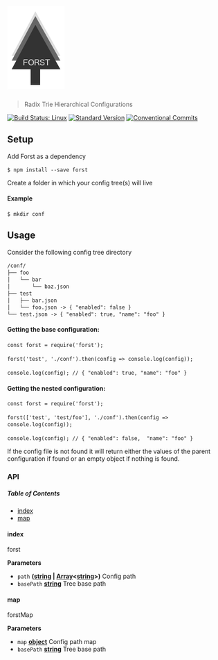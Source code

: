 # ![forst](media/logo-01.png)

> Radix Trie Hierarchical Configurations

[![Build Status: Linux](https://travis-ci.org/web-mech/forst.svg?branch=master)](https://travis-ci.org/web-mech/forst) [![Standard Version](https://img.shields.io/badge/release-standard%20version-brightgreen.svg)](https://github.com/conventional-changelog/standard-version) [![Conventional Commits](https://img.shields.io/badge/Conventional%20Commits-1.0.0-yellow.svg)](https://conventionalcommits.org)

## Setup

Add Forst as a dependency

    $ npm install --save forst

Create a folder in which your config tree(s) will live

#### Example

    $ mkdir conf

## Usage

Consider the following config tree directory

    /conf/
    ├── foo
    │   └── bar
    │       └── baz.json
    ├── test
    │   ├── bar.json
    │   └── foo.json -> { "enabled": false }
    └── test.json -> { "enabled": true, "name": "foo" }

#### Getting the base configuration:

    const forst = require('forst');

    forst('test', './conf').then(config => console.log(config));

    console.log(config); // { "enabled": true, "name": "foo" }

#### Getting the nested configuration:

    const forst = require('forst');

    forst(['test', 'test/foo'], './conf').then(config => console.log(config));

    console.log(config); // { "enabled": false,  "name": "foo" }

If the config file is not found it will return either the values of the parent configuration if found or an empty object if nothing is found.

### API

<!-- Generated by documentation.js. Update this documentation by updating the source code. -->

##### Table of Contents

-   [index](#index)
-   [map](#map)

#### index

forst

**Parameters**

-   `path` **([string](https://developer.mozilla.org/docs/Web/JavaScript/Reference/Global_Objects/String) \| [Array](https://developer.mozilla.org/docs/Web/JavaScript/Reference/Global_Objects/Array)&lt;[string](https://developer.mozilla.org/docs/Web/JavaScript/Reference/Global_Objects/String)>)** Config path
-   `basePath` **[string](https://developer.mozilla.org/docs/Web/JavaScript/Reference/Global_Objects/String)** Tree base path

#### map

forstMap

**Parameters**

-   `map` **[object](https://developer.mozilla.org/docs/Web/JavaScript/Reference/Global_Objects/Object)** Config path map
-   `basePath` **[string](https://developer.mozilla.org/docs/Web/JavaScript/Reference/Global_Objects/String)** Tree base path
